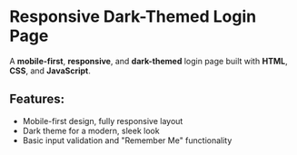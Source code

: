 # Responsive Dark-Themed Login Page

A **mobile-first**, **responsive**, and **dark-themed** login page built with **HTML**, **CSS**, and **JavaScript**.

## Features:
- Mobile-first design, fully responsive layout
- Dark theme for a modern, sleek look
- Basic input validation and "Remember Me" functionality
